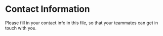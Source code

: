 # Contact Information

Please fill in your contact info in this file, so that your teammates can get in touch with you.
